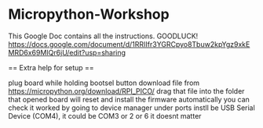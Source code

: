 # Micropython-Workshop

This Google Doc contains all the instructions. GOODLUCK!
https://docs.google.com/document/d/1RRIIfr3YGRCpyo8Tbuw2kpYgz9xkEMRD6x69MIQr6jU/edit?usp=sharing



== Extra help for setup == 

plug board while holding bootsel button
download file from https://micropython.org/download/RPI_PICO/
drag that file into the folder that opened
board will reset and install the firmware automatically 
you can check it worked by going to device manager under ports instll be USB Serial Device (COM4), it could be COM3 or 2 or 6 it doesnt matter
 